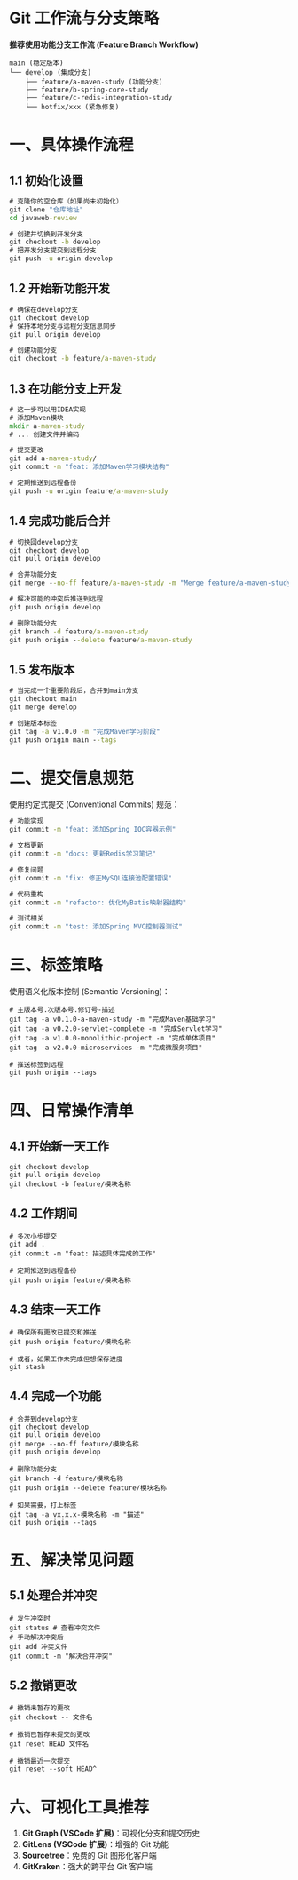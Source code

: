 # Git 工作流与分支策略

**推荐使用功能分支工作流 (Feature Branch Workflow)**

```
main (稳定版本)
└── develop (集成分支)
    ├── feature/a-maven-study (功能分支)
    ├── feature/b-spring-core-study
    ├── feature/c-redis-integration-study
    └── hotfix/xxx (紧急修复)
```

# 一、具体操作流程

## 1.1 初始化设置

```cmd
# 克隆你的空仓库（如果尚未初始化）
git clone "仓库地址"
cd javaweb-review

# 创建并切换到开发分支
git checkout -b develop
# 把开发分支提交到远程分支
git push -u origin develop
```

## 1.2 开始新功能开发

```cmd
# 确保在develop分支
git checkout develop
# 保持本地分支与远程分支信息同步
git pull origin develop

# 创建功能分支
git checkout -b feature/a-maven-study
```

## 1.3 在功能分支上开发

```cmd
# 这一步可以用IDEA实现
# 添加Maven模块
mkdir a-maven-study
# ... 创建文件并编码

# 提交更改
git add a-maven-study/
git commit -m "feat: 添加Maven学习模块结构"

# 定期推送到远程备份
git push -u origin feature/a-maven-study
```

## 1.4 完成功能后合并

```cmd
# 切换回develop分支
git checkout develop
git pull origin develop

# 合并功能分支
git merge --no-ff feature/a-maven-study -m "Merge feature/a-maven-study"

# 解决可能的冲突后推送到远程
git push origin develop

# 删除功能分支
git branch -d feature/a-maven-study
git push origin --delete feature/a-maven-study
```

## 1.5 发布版本

```cmd
# 当完成一个重要阶段后，合并到main分支
git checkout main
git merge develop

# 创建版本标签
git tag -a v1.0.0 -m "完成Maven学习阶段"
git push origin main --tags
```

# 二、提交信息规范

使用约定式提交 (Conventional Commits) 规范：

```cmd
# 功能实现
git commit -m "feat: 添加Spring IOC容器示例"

# 文档更新
git commit -m "docs: 更新Redis学习笔记"

# 修复问题
git commit -m "fix: 修正MySQL连接池配置错误"

# 代码重构
git commit -m "refactor: 优化MyBatis映射器结构"

# 测试相关
git commit -m "test: 添加Spring MVC控制器测试"
```

# 三、标签策略

使用语义化版本控制 (Semantic Versioning)：

```
# 主版本号.次版本号.修订号-描述
git tag -a v0.1.0-a-maven-study -m "完成Maven基础学习"
git tag -a v0.2.0-servlet-complete -m "完成Servlet学习"
git tag -a v1.0.0-monolithic-project -m "完成单体项目"
git tag -a v2.0.0-microservices -m "完成微服务项目"

# 推送标签到远程
git push origin --tags
```

# 四、日常操作清单

## 4.1 开始新一天工作

```
git checkout develop
git pull origin develop
git checkout -b feature/模块名称
```

## 4.2 工作期间

```
# 多次小步提交
git add .
git commit -m "feat: 描述具体完成的工作"

# 定期推送到远程备份
git push origin feature/模块名称
```

## 4.3 结束一天工作

```
# 确保所有更改已提交和推送
git push origin feature/模块名称

# 或者，如果工作未完成但想保存进度
git stash
```

## 4.4 完成一个功能

```
# 合并到develop分支
git checkout develop
git pull origin develop
git merge --no-ff feature/模块名称
git push origin develop

# 删除功能分支
git branch -d feature/模块名称
git push origin --delete feature/模块名称

# 如果需要，打上标签
git tag -a vx.x.x-模块名称 -m "描述"
git push origin --tags
```

# 五、解决常见问题

## 5.1 处理合并冲突

```
# 发生冲突时
git status # 查看冲突文件
# 手动解决冲突后
git add 冲突文件
git commit -m "解决合并冲突"
```

## 5.2 撤销更改

```
# 撤销未暂存的更改
git checkout -- 文件名

# 撤销已暂存未提交的更改
git reset HEAD 文件名

# 撤销最近一次提交
git reset --soft HEAD^
```

# 六、可视化工具推荐

1. **Git Graph (VSCode 扩展)**：可视化分支和提交历史
2. **GitLens (VSCode 扩展)**：增强的 Git 功能
3. **Sourcetree**：免费的 Git 图形化客户端
4. **GitKraken**：强大的跨平台 Git 客户端
